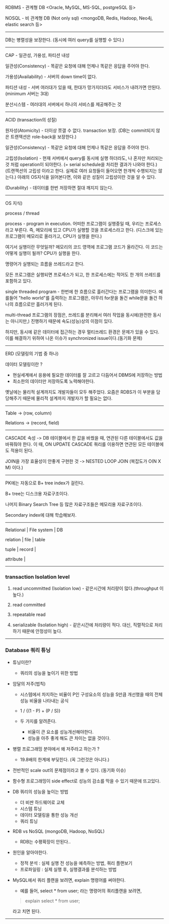 RDBMS - 관계형 DB
<Oracle, MySQL, MS-SQL, postgreSQL 등>

NOSQL - 비 관계형 DB (Not only sql)
<mongoDB, Redis, Hadoop, Neo4j, elastic search 등>

---
DB는 병렬성을 보장한다. (동시에 여러 query를 실행할 수 있다.)

---
CAP - 일관성, 가용성, 파티션 내성

일관성(Consistency) - 똑같은 요청에 대해 언제나 똑같은 응답을 주어야 한다.

가용성(Availability) - 서버의 down time이 없다.

파티션 내성 - 서버 여러대가 있을 때, 한대가 망가지더라도 서비스가 내려가면 안된다. (minimum 서버는 3대)

분산시스템 - 여러대의 서버에서 하나의 서비스를 제공해주는 것

---
ACID (transaction의 성질)

원자성(Atomicity) - 더이상 쪼갤 수 없다. transaction 보장. (DB는 commit되지 않은 트랜잭션은 role-back을 보장한다.)

일관성(Consistency) - 똑같은 요청에 대해 언제나 똑같은 응답을 주어야 한다.

고립성(Isolation) - 현재 서버에서 query를 동시에 실행 하더라도, 나 혼자만 처리되는 것 처럼 operation이 되야한다. (= serial schedule을 처리한 결과가 나와야 한다.) (트랜잭션의 고립성 이라고 한다. 실제로 여러 요청들이 들어오면 한개씩 수행되지는 않는다.) 아래의 OS지식을 읽어본다면, 이와 같은 성질이 고립성이란 것을 알 수 있다.

(Durability) - 데이터를 한번 저장하면 절대 깨지지 않는다.

---
OS 지식)

process / thread

process - program in execution. 어떠한 프로그램이 실행중일 때, 우리는 프로세스라고 부른다. 즉, 메모리에 있고 CPU가 실행할 것을 프로세스라고 한다. (디스크에 있는 프로그램이 메모리로 올라가고, CPU가 실행을 한다.)

여기서 실행이란 무엇일까? 메모리의 코드 영역에 프로그램 코드가 올라간다. 이 코드는 어떻게 실행이 될까? CPU가 실행을 한다.

명령어가 실행되는 흐름을 쓰레드라고 한다.

모든 프로그램은 실행되면 프로세스가 되고, 한 프로세스에는 적어도 한 개의 쓰레드를 포함하고 있다.

single threaded program - 한번에 한 흐름으로 흘러간다는 프로그램을 의미한다. 예를들어 "hello world"를 출력하는 프로그램은, 아무리 for문을 돌건 while문을 돌건 하나의 흐름으로만 흘러가게 된다.

multi-thread 프로그램의 장점은, 쓰레드를 분리해서 여러 작업을 동시에(완전한 동시는 아니지만,) 진행하기 때문에 속도(성능)상의 이점이 있다.

하지만, 동시에 같은 데이터에 접근하는 경우 멀티쓰레드 환경은 문제가 있을 수 있다. 이를 해결하기 위하여 나온 이슈가 synchronized issue이다.(동기화 문제)

---
ERD (모델링의 기법 중 하나)

데이터 모델링이란 ?

- 현실세계에서 응용에 필요한 데이터를 잘 고르고 다듬어서 DBMS에 저장하는 방법
- 최소한의 데이터만 저장하도록 노력해야한다.

옛날에는 물리적 설계까지도 개발자들이 모두 해주었다. 요즘은 RDBS가 이 부분을 담당해주기 때문에 물리적 설계까지 개발자가 할 필요는 없다.

---
Table -> (row, column)

Relations -> (record, field)

---
CASCADE 속성 -> DB 테이블에서 한 값을 바꿨을 때, 연관된 다른 테이블에서도 값을 바꿔줘야 한다. 이 때, ON UPDATE CASCADE 쿼리를 이용하면 연관된 모든 테이블에도 적용이 된다.

JOIN을 가장 효율성이 안좋게 구현한 것 -> NESTED LOOP JOIN (복잡도가 O(N X M) 이다.)

---
PK에는 자동으로 B+ tree index가 걸린다.

B+ tree는 디스크용 자료구조이다.

나머지 Binary Search Tree 등 많은 자료구조들은 메모리용 자료구조이다.

Secondary index에 대해 학습해보자.

---
Relational | File system | DB

relation | file | table

tuple | record |

attribute |

---
### transaction Isolation level

1. read uncommitted (Isolation low) - 같은시간에 처리량이 많다.(throughput 이 높다.)

2. read committed

3. repeatable read

4. serializable (Isolation high) - 같은시간에 처리량이 적다. 대신, 직렬적으로 처리하기 때문에 안정성이 높다.

---
### Database 쿼리 튜닝

- 튜닝이란?
  - 쿼리의 성능을 높이기 위한 방법

- 암달의 저주(법칙)
  - 시스템에서 차지하는 비율이 P인 구성요소의 성능을 S만큼 개선했을 때의 전체 성능 비율을 나타내는 공식

  - 1 / {(1 - P) + (P / S)}

  - 두 가지를 알려준다.
    - 비율이 큰 요소를 성능개선해야한다.
    - 성능을 아주 좋게 해도 큰 차이는 없을 것이다.

- 병렬 프로그래밍 분야에서 왜 저주라고 하는가 ?
  - 19.8배의 한계에 부딪힌다. (꼭 그런것은 아니다.)

- 전반적인 scale out의 문제점이라고 볼 수 있다. (동기화 이슈)

- 함수형 프로그래밍이 side effect로 성능의 감소를 막을 수 있기 때문에 뜨고있다.

- DB 쿼리의 성능을 높이는 방법
  - 더 비싼 하드웨어로 교체
  - 시스템 튜닝
  - 데이터 모델링을 통한 성능 개선
  - 쿼리 튜닝

- RDB vs NoSQL (mongoDB, Hadoop, NoSQL)
  - RDB는 수평확장이 안된다..

- 원인을 알아야한다.
  - 정적 분석 : 실제 실행 전 성능을 예측하는 방법, 쿼리 플랜보기
  - 프로파일링 : 실제 실행 후, 실행결과를 분석하는 방법

- MySQL에서 쿼리 플랜을 보려면, explain 명령어를 써야한다.
  - 예를 들어, select * from user; 라는 명령어의 쿼리플랜을 보려면,
  > explain select * from user;

    라고 치면 된다.

---

